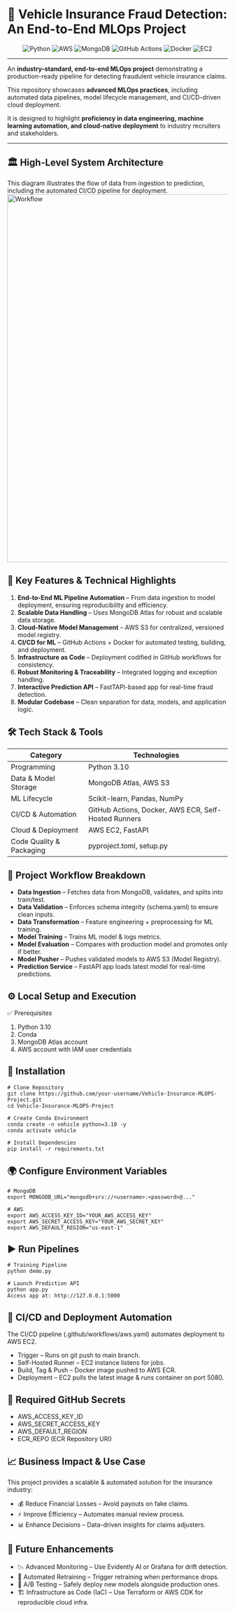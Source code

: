 # 🚗 Vehicle Insurance Fraud Detection: An End-to-End MLOps Project

<p align="center">
  <img src="https://img.shields.io/badge/Python-3.10-blue.svg" alt="Python">
  <img src="https://img.shields.io/badge/Cloud-AWS-orange.svg" alt="AWS">
  <img src="https://img.shields.io/badge/Database-MongoDB-green.svg" alt="MongoDB">
  <img src="https://img.shields.io/badge/CI/CD-GitHub_Actions-blueviolet.svg" alt="GitHub Actions">
  <img src="https://img.shields.io/badge/Containerization-Docker-blue.svg" alt="Docker">
  <img src="https://img.shields.io/badge/Deployment-EC2-yellow.svg" alt="EC2">
</p>

---

An **industry-standard, end-to-end MLOps project** demonstrating a production-ready pipeline for detecting fraudulent vehicle insurance claims.  

This repository showcases **advanced MLOps practices**, including automated data pipelines, model lifecycle management, and CI/CD-driven cloud deployment.  

It is designed to highlight **proficiency in data engineering, machine learning automation, and cloud-native deployment** to industry recruiters and stakeholders.  

---

## 🏛️ High-Level System Architecture

This diagram illustrates the flow of data from ingestion to prediction, including the automated CI/CD pipeline for deployment.
<img width="889" height="840" alt="Workflow" src="https://github.com/user-attachments/assets/d14f7784-4fc4-422a-aa7a-5c2b5d30741e" />


## 🚀 Key Features & Technical Highlights
1. **End-to-End ML Pipeline Automation** – From data ingestion to model deployment, ensuring reproducibility and efficiency.
2. **Scalable Data Handling** – Uses MongoDB Atlas for robust and scalable data storage.
3. **Cloud-Native Model Management** – AWS S3 for centralized, versioned model registry.
4. **CI/CD for ML** – GitHub Actions + Docker for automated testing, building, and deployment.
5. **Infrastructure as Code** – Deployment codified in GitHub workflows for consistency.
6. **Robust Monitoring & Traceability** – Integrated logging and exception handling.
7. **Interactive Prediction API** – FastTAPI-based app for real-time fraud detection.
8. **Modular Codebase** – Clean separation for data, models, and application logic.

## 🛠️ Tech Stack & Tools

| Category                 | Technologies                                      |
|---------------------------|--------------------------------------------------|
| Programming               | Python 3.10                                      |
| Data & Model Storage      | MongoDB Atlas, AWS S3                            |
| ML Lifecycle              | Scikit-learn, Pandas, NumPy                      |
| CI/CD & Automation        | GitHub Actions, Docker, AWS ECR, Self-Hosted Runners |
| Cloud & Deployment        | AWS EC2, FastAPI                                 |
| Code Quality & Packaging  | pyproject.toml, setup.py                         |

## 📖 Project Workflow Breakdown
- **Data Ingestion** – Fetches data from MongoDB, validates, and splits into train/test.
- **Data Validation** – Enforces schema integrity (schema.yaml) to ensure clean inputs.
- **Data Transformation** – Feature engineering + preprocessing for ML training.
- **Model Training** – Trains ML model & logs metrics.
- **Model Evaluation** – Compares with production model and promotes only if better.
- **Model Pusher** – Pushes validated models to AWS S3 (Model Registry).
- **Prediction Service** – FastAPI app loads latest model for real-time predictions.

## ⚙️ Local Setup and Execution
✅ Prerequisites
1. Python 3.10
2. Conda
3. MongoDB Atlas account
4. AWS account with IAM user credentials

## 🔧 Installation
```
# Clone Repository
git clone https://github.com/your-username/Vehicle-Insurance-MLOPS-Project.git
cd Vehicle-Insurance-MLOPS-Project

# Create Conda Environment
conda create -n vehicle python=3.10 -y
conda activate vehicle

# Install Dependencies
pip install -r requirements.txt
```

## 🌍 Configure Environment Variables
```
# MongoDB
export MONGODB_URL="mongodb+srv://<username>:<password>@..."

# AWS
export AWS_ACCESS_KEY_ID="YOUR_AWS_ACCESS_KEY"
export AWS_SECRET_ACCESS_KEY="YOUR_AWS_SECRET_KEY"
export AWS_DEFAULT_REGION="us-east-1"
```

## ▶️ Run Pipelines
```
# Training Pipeline
python demo.py

# Launch Prediction API
python app.py
Access app at: http://127.0.0.1:5000
```

## 🔄 CI/CD and Deployment Automation
The CI/CD pipeline (.github/workflows/aws.yaml) automates deployment to AWS EC2.

- Trigger – Runs on git push to main branch.
- Self-Hosted Runner – EC2 instance listens for jobs.
- Build, Tag & Push – Docker image pushed to AWS ECR.
- Deployment – EC2 pulls the latest image & runs container on port 5080.

## 🔑 Required GitHub Secrets
- AWS_ACCESS_KEY_ID
- AWS_SECRET_ACCESS_KEY
- AWS_DEFAULT_REGION
- ECR_REPO (ECR Repository URI)

## 📈 Business Impact & Use Case
This project provides a scalable & automated solution for the insurance industry:
- 💰 Reduce Financial Losses – Avoid payouts on fake claims.
- ⚡ Improve Efficiency – Automates manual review process.
- 📊 Enhance Decisions – Data-driven insights for claims adjusters.

## 🌟 Future Enhancements
- 📉 Advanced Monitoring – Use Evidently AI or Grafana for drift detection.
- 🔁 Automated Retraining – Trigger retraining when performance drops.
- 🧪 A/B Testing – Safely deploy new models alongside production ones.
- 🏗️ Infrastructure as Code (IaC) – Use Terraform or AWS CDK for reproducible cloud infra.



